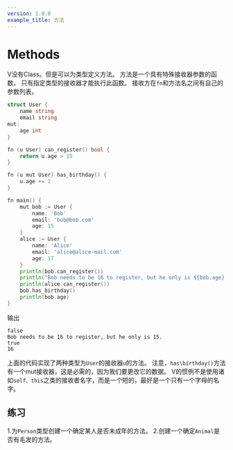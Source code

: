 ```yaml
---
version: 1.0.0
example_title: 方法
---
```


# Methods

V没有Class。但是可以为类型定义方法。
方法是一个具有特殊接收器参数的函数，
只有指定类型的接收器才能执行此函数。
接收方在`fn`和方法名之间有自己的参数列表。

```go
struct User {
    name string
    email string
mut:
    age int
}

fn (u User) can_register() bool {
    return u.age > 15
}

fn (u mut User) has_birthday() {
    u.age += 1
}

fn main() {
    mut bob := User {
        name: 'Bob'
        email: 'bob@bob.com'
        age: 15
    }
    alice := User {
        name: 'Alice'
        email: 'alice@alice-mail.com'
        age: 17
    }
    println(bob.can_register())
    println("Bob needs to be 16 to register, but he only is ${bob.age}.")
    println(alice.can_register())
    bob.has_birthday()
    println(bob.age)
}
```

输出

```console
false
Bob needs to be 16 to register, but he only is 15.
true
16
```

上面的代码实现了两种类型为`User`的接收器`u`的方法。
注意，`has\birthday()`方法有一个mut接收器，这是必需的，因为我们要更改它的数据。
V的惯例不是使用诸如`self、this`之类的接收者名字，而是一个短的，最好是一个只有一个字母的名字。

## 练习
1.为`Person`类型创建一个确定某人是否未成年的方法。
2.创建一个确定`Animal`是否有毛发的方法。
